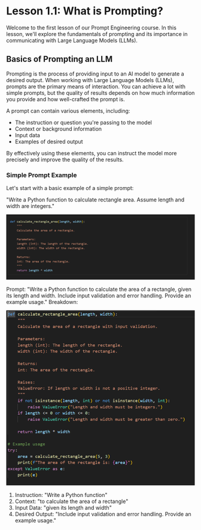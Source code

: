# Lesson 1.1: What is Prompting?

Welcome to the first lesson of our Prompt Engineering course. In this lesson, we'll explore the fundamentals of prompting and its importance in communicating with Large Language Models (LLMs).

## Basics of Prompting an LLM

Prompting is the process of providing input to an AI model to generate a desired output. When working with Large Language Models (LLMs), prompts are the primary means of interaction. You can achieve a lot with simple prompts, but the quality of results depends on how much information you provide and how well-crafted the prompt is.

A prompt can contain various elements, including:
- The instruction or question you're passing to the model
- Context or background information
- Input data
- Examples of desired output

By effectively using these elements, you can instruct the model more precisely and improve the quality of the results.

### Simple Prompt Example

Let's start with a basic example of a simple prompt:

"Write a Python function to calculate rectangle area. Assume length and width are integers."

![Example output from GitHub Copilot for a simple rectangle area function](../assets/code1.PNG)

Prompt: "Write a Python function to calculate the area of a rectangle, given its length and width. Include input validation and error handling. Provide an example usage."
Breakdown:

![Example output from GitHub Copilot for a more complex rectangle area function](../assets/code2.PNG)

1. Instruction: "Write a Python function"
2. Context: "to calculate the area of a rectangle"
3. Input Data: "given its length and width"
4. Desired Output: "Include input validation and error handling. Provide an example usage."
